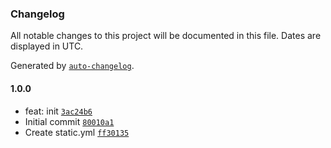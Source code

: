 ### Changelog

All notable changes to this project will be documented in this file. Dates are displayed in UTC.

Generated by [`auto-changelog`](https://github.com/CookPete/auto-changelog).

#### 1.0.0

- feat: init [`3ac24b6`](https://github.com/QinZhen001/report-sdk/commit/3ac24b64940b84e0fdcc69c2007cd3c2ff5a5073)
- Initial commit [`80010a1`](https://github.com/QinZhen001/report-sdk/commit/80010a139fb23f247803eecddf0a453ac191e91d)
- Create static.yml [`ff30135`](https://github.com/QinZhen001/report-sdk/commit/ff30135398d03d7645127df9d6034e79191ed189)
